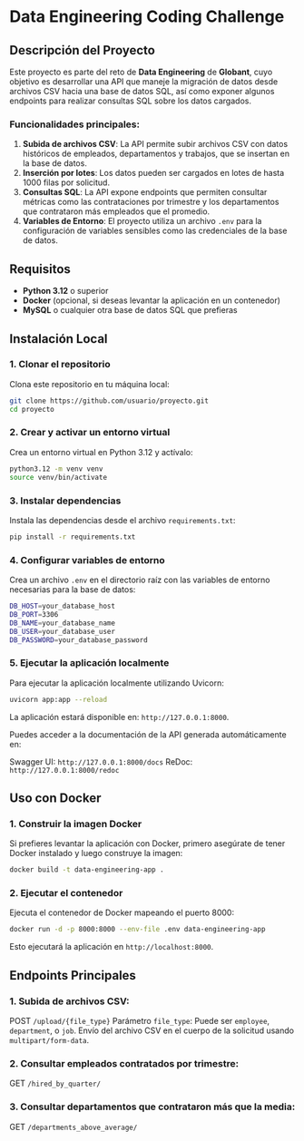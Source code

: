 # Data Engineering Coding Challenge

## Descripción del Proyecto

Este proyecto es parte del reto de **Data Engineering** de **Globant**, cuyo objetivo es desarrollar una API que maneje la migración de datos desde archivos CSV hacia una base de datos SQL, así como exponer algunos endpoints para realizar consultas SQL sobre los datos cargados.

### Funcionalidades principales:

1. **Subida de archivos CSV**: La API permite subir archivos CSV con datos históricos de empleados, departamentos y trabajos, que se insertan en la base de datos.
2. **Inserción por lotes**: Los datos pueden ser cargados en lotes de hasta 1000 filas por solicitud.
3. **Consultas SQL**: La API expone endpoints que permiten consultar métricas como las contrataciones por trimestre y los departamentos que contrataron más empleados que el promedio.
4. **Variables de Entorno**: El proyecto utiliza un archivo `.env` para la configuración de variables sensibles como las credenciales de la base de datos.

## Requisitos

- **Python 3.12** o superior
- **Docker** (opcional, si deseas levantar la aplicación en un contenedor)
- **MySQL** o cualquier otra base de datos SQL que prefieras

## Instalación Local

### 1. Clonar el repositorio

Clona este repositorio en tu máquina local:

```bash
git clone https://github.com/usuario/proyecto.git
cd proyecto
```

### 2. Crear y activar un entorno virtual

Crea un entorno virtual en Python 3.12 y actívalo:

```bash
python3.12 -m venv venv
source venv/bin/activate
```

### 3. Instalar dependencias

Instala las dependencias desde el archivo `requirements.txt`:

```bash
pip install -r requirements.txt
```

### 4. Configurar variables de entorno

Crea un archivo `.env` en el directorio raíz con las variables de entorno necesarias para la base de datos:

```bash
DB_HOST=your_database_host
DB_PORT=3306
DB_NAME=your_database_name
DB_USER=your_database_user
DB_PASSWORD=your_database_password
```

### 5. Ejecutar la aplicación localmente

Para ejecutar la aplicación localmente utilizando Uvicorn:

```bash
uvicorn app:app --reload
```

La aplicación estará disponible en: `http://127.0.0.1:8000`.

Puedes acceder a la documentación de la API generada automáticamente en:

Swagger UI: `http://127.0.0.1:8000/docs`
ReDoc: `http://127.0.0.1:8000/redoc`

## Uso con Docker

### 1. Construir la imagen Docker

Si prefieres levantar la aplicación con Docker, primero asegúrate de tener Docker instalado y luego construye la imagen:

```bash
docker build -t data-engineering-app .
```

### 2. Ejecutar el contenedor

Ejecuta el contenedor de Docker mapeando el puerto 8000:

```bash
docker run -d -p 8000:8000 --env-file .env data-engineering-app
```

Esto ejecutará la aplicación en `http://localhost:8000`.

## Endpoints Principales

### 1. Subida de archivos CSV:

POST `/upload/{file_type}`
Parámetro `file_type`: Puede ser `employee`, `department`, o `job`.
Envío del archivo CSV en el cuerpo de la solicitud usando `multipart/form-data`.

### 2. Consultar empleados contratados por trimestre:

GET `/hired_by_quarter/`

### 3. Consultar departamentos que contrataron más que la media:

GET `/departments_above_average/`
